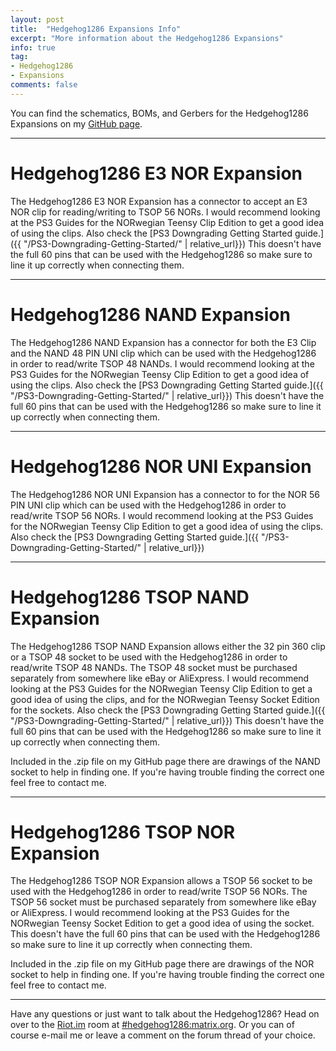 ```yaml
---
layout: post
title:  "Hedgehog1286 Expansions Info"
excerpt: "More information about the Hedgehog1286 Expansions"
info: true
tag:
- Hedgehog1286
- Expansions
comments: false
---
```


You can find the schematics, BOMs, and Gerbers for the Hedgehog1286 Expansions on my [GitHub page](https://github.com/Zeigren).

---

# Hedgehog1286 E3 NOR Expansion

The Hedgehog1286 E3 NOR Expansion has a connector to accept an E3 NOR clip for reading/writing to TSOP 56 NORs. I would recommend looking at the PS3 Guides for the NORwegian Teensy Clip Edition to get a good idea of using the clips. Also check the [PS3 Downgrading Getting Started guide.]({{ "/PS3-Downgrading-Getting-Started/" | relative_url}}) This doesn't have the full 60 pins that can be used with the Hedgehog1286 so make sure to line it up correctly when connecting them.

---

# Hedgehog1286 NAND Expansion

The Hedgehog1286 NAND Expansion has a connector for both the E3 Clip and the NAND 48 PIN UNI clip which can be used with the Hedgehog1286 in order to read/write TSOP 48 NANDs. I would recommend looking at the PS3 Guides for the NORwegian Teensy Clip Edition to get a good idea of using the clips. Also check the [PS3 Downgrading Getting Started guide.]({{ "/PS3-Downgrading-Getting-Started/" | relative_url}}) This doesn't have the full 60 pins that can be used with the Hedgehog1286 so make sure to line it up correctly when connecting them.

---

# Hedgehog1286 NOR UNI Expansion

The Hedgehog1286 NOR UNI Expansion has a connector to for the NOR 56 PIN UNI clip which can be used with the Hedgehog1286 in order to read/write TSOP 56 NORs. I would recommend looking at the PS3 Guides for the NORwegian Teensy Clip Edition to get a good idea of using the clips. Also check the [PS3 Downgrading Getting Started guide.]({{ "/PS3-Downgrading-Getting-Started/" | relative_url}})

---

# Hedgehog1286 TSOP NAND Expansion

The Hedgehog1286 TSOP NAND Expansion allows either the 32 pin 360 clip or a TSOP 48 socket to be used with the Hedgehog1286 in order to read/write TSOP 48 NANDs. The TSOP 48 socket must be purchased separately from somewhere like eBay or AliExpress. I would recommend looking at the PS3 Guides for the NORwegian Teensy Clip Edition to get a good idea of using the clips, and for the NORwegian Teensy Socket Edition for the sockets. Also check the [PS3 Downgrading Getting Started guide.]({{ "/PS3-Downgrading-Getting-Started/" | relative_url}}) This doesn't have the full 60 pins that can be used with the Hedgehog1286 so make sure to line it up correctly when connecting them.

Included in the .zip file on my GitHub page there are drawings of the NAND socket to help in finding one. If you're having trouble finding the correct one feel free to contact me.

---

# Hedgehog1286 TSOP NOR Expansion

The Hedgehog1286 TSOP NOR Expansion allows a TSOP 56 socket to be used with the Hedgehog1286 in order to read/write TSOP 56 NORs. The TSOP 56 socket must be purchased separately from somewhere like eBay or AliExpress. I would recommend looking at the PS3 Guides for the NORwegian Teensy Socket Edition to get a good idea of using the socket. This doesn't have the full 60 pins that can be used with the Hedgehog1286 so make sure to line it up correctly when connecting them.

Included in the .zip file on my GitHub page there are drawings of the NOR socket to help in finding one. If you're having trouble finding the correct one feel free to contact me.

---

Have any questions or just want to talk about the Hedgehog1286? Head on over to the [Riot.im](https://riot.im) room at [#hedgehog1286:matrix.org](https://riot.im/app/#/room/#hedgehog1286:matrix.org). Or you can of course e-mail me or leave a comment on the forum thread of your choice.